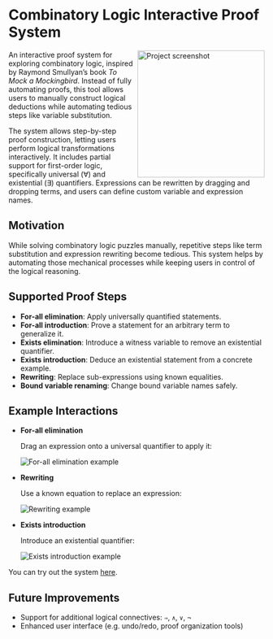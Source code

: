 # Combinatory Logic Interactive Proof System
<img
  src="https://github.com/user-attachments/assets/34071d30-281b-450a-8e2b-0917d9c6727b"
  width="250"
  align="right"
  alt="Project screenshot"
/>

An interactive proof system for exploring combinatory logic, inspired by Raymond Smullyan’s book _To Mock a Mockingbird_.
Instead of fully automating proofs, this tool allows users to manually construct logical deductions while automating tedious steps like variable substitution.

The system allows step-by-step proof construction, letting users perform logical transformations interactively.
It includes partial support for first-order logic, specifically universal (∀) and existential (∃) quantifiers.
Expressions can be rewritten by dragging and dropping terms, and users can define custom variable and expression names.


## Motivation

While solving combinatory logic puzzles manually, repetitive steps like term substitution and expression rewriting become tedious.
This system helps by automating those mechanical processes while keeping users in control of the logical reasoning.

## Supported Proof Steps

- **For-all elimination**: Apply universally quantified statements.
- **For-all introduction**: Prove a statement for an arbitrary term to generalize it.
- **Exists elimination**: Introduce a witness variable to remove an existential quantifier.
- **Exists introduction**: Deduce an existential statement from a concrete example.
- **Rewriting**: Replace sub-expressions using known equalities.
- **Bound variable renaming**: Change bound variable names safely.

## Example Interactions

- **For-all elimination**
  
  Drag an expression onto a universal quantifier to apply it:
  
  ![For-all elimination example](https://github.com/user-attachments/assets/ab95289f-9258-4dce-8ab5-6525791edebc)

- **Rewriting**
  
  Use a known equation to replace an expression:
  
  ![Rewriting example](https://github.com/user-attachments/assets/e1382f47-b0d1-418f-a818-a803b3cf8e79)

- **Exists introduction**
  
  Introduce an existential quantifier:
  
  ![Exists introduction example](https://github.com/user-attachments/assets/f3c5a1ed-7ef8-4097-bc0c-14071c23d8dd)

You can try out the system [here](https://javiergelatti.github.io/logica-combinatoria).

## Future Improvements

- Support for additional logical connectives: `⇒`, `∧`, `∨`, `¬`
- Enhanced user interface (e.g. undo/redo, proof organization tools)
